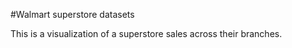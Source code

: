 #Walmart superstore datasets 





This is a visualization of a superstore sales across their branches.
